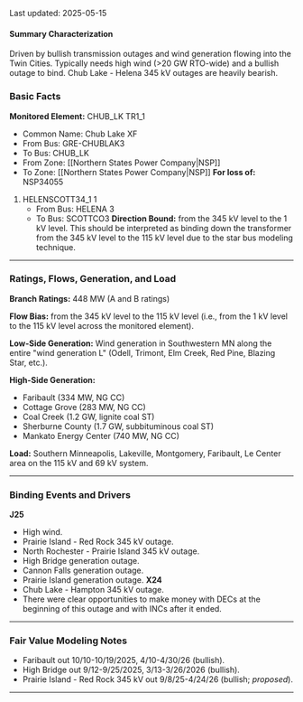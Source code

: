 Last updated: 2025-05-15
#### Summary Characterization
Driven by bullish transmission outages and wind generation flowing into the Twin Cities. Typically needs high wind (>20 GW RTO-wide) and a bullish outage to bind. Chub Lake - Helena 345 kV outages are heavily bearish.
### Basic Facts
**Monitored Element:** CHUB_LK TR1_1
- Common Name: Chub Lake XF
- From Bus: GRE-CHUBLAK3
- To Bus: CHUB_LK
- From Zone: [[Northern States Power Company|NSP]]
- To Zone: [[Northern States Power Company|NSP]]
**For loss of:** NSP34055
1. HELENSCOTT34_1 1
    - From Bus: HELENA 3
    - To Bus: SCOTTCO3
**Direction Bound:** from the 345 kV level to the 1 kV level. This should be interpreted as binding down the transformer from the 345 kV level to the 115 kV level due to the star bus modeling technique.

---
### Ratings, Flows, Generation, and Load
**Branch Ratings:** 448 MW (A and B ratings)

**Flow Bias:** from the 345 kV level to the 115 kV level (i.e., from the 1 kV level to the 115 kV level across the monitored element).

**Low-Side Generation:** Wind generation in Southwestern MN along the entire "wind generation L" (Odell, Trimont, Elm Creek, Red Pine, Blazing Star, etc.).

**High-Side Generation:**
- Faribault (334 MW, NG CC)
- Cottage Grove (283 MW, NG CC)
- Coal Creek (1.2 GW, lignite coal ST)
- Sherburne County (1.7 GW, subbituminous coal ST)
- Mankato Energy Center (740 MW, NG CC)

**Load:** Southern Minneapolis, Lakeville, Montgomery, Faribault, Le Center area on the 115 kV and 69 kV system.

---
### Binding Events and Drivers
**J25**
- High wind.
- Prairie Island - Red Rock 345 kV outage.
- North Rochester - Prairie Island 345 kV outage.
- High Bridge generation outage.
- Cannon Falls generation outage.
- Prairie Island generation outage.
**X24**
- Chub Lake - Hampton 345 kV outage.
- There were clear opportunities to make money with DECs at the beginning of this outage and with INCs after it ended.

---
### Fair Value Modeling Notes
- Faribault out 10/10-10/19/2025, 4/10-4/30/26 (bullish).
- High Bridge out 9/12-9/25/2025, 3/13-3/26/2026 (bullish).
- Prairie Island - Red Rock 345 kV out 9/8/25-4/24/26 (bullish; *proposed*).

---
